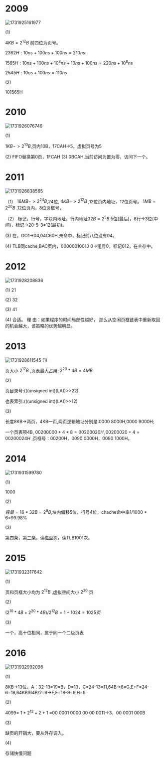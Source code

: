 # 2009
![1731925161977](https://github.com/user-attachments/assets/eb53e6f5-10d3-49f6-89f0-4da2ec919fc2)

(1)
 
  $4KB=2^{12}B$ 前四位为页号。

   $2362H:10ns+100ns+100ns=210ns$

   $1565H:10ns+100ns+10^8ns+10ns+100ns=220ns+10^8ns$

   $25A5H:10ns+100ns=110ns$

(2)

101565H

# 2010
![1731926076746](https://github.com/user-attachments/assets/fb5cff15-c9b7-4a0f-950d-4acbdc4fe1b4)

(1)

$1KB->2^{10}B$,页内10B，17CAH->5，虚拟页号为5

(2)
  FIFO替换第0页，1FCAH
(3)
  0BCAH,当前访问为置为零，访问下一个。
# 2011
![1731926838565](https://github.com/user-attachments/assets/d561944b-00c8-4887-b499-08711450686a)

（1）
	$16MB->2^{24}B$,24位, $4KB->2^{12}B$ ,12位页内地址，12位页号。 $1MB=2^{20}B$ ,12位页内，8位页框号，
 
（2）
	标记，行号，字块内地址。行内地址$32B=2^5B$ 5位(最后)，8行->3位(中间)，标记->20-5-3=12(最初)。
 
(3)
	在，OO1->04,04C60H,未命中，标记前八位没有04。
 
(4)
	TLB同cache,BAC页内，00000010010 0->组号0，标记012，在主存中。
 # 2012
 ![1731928208836](https://github.com/user-attachments/assets/095870fd-bdd8-466c-8d66-6105632330cd)
 
 (1)
	21
 
(2)
	32
 
(3)
	41
 
(4)
	合适。 理 由：如果程序的时间局部性越好， 那么从空闲页框链表中重新取回的机会越大，该策略的优势越明显。
# 2013
![1731928611545](https://github.com/user-attachments/assets/5364990f-8d09-464e-adcc-3b82e803ea69)
(1)

 页大小 $2^{12}B$ ,页表最大占用: $2^{20}*4B=4MB$

(2)

 页目录号:(((unsigned int)(LA))>>22)

 也表索引:(((unsigned int)(LA))>>12)

(3)

 长度8KB->两页，4KB一页,两页逻辑地址分别是:0000 8000H,0000 9000H;

 一个页表项4B, $0020 0000+4*8=0020 0020H ,0020 0020+4=0020 0024H$ ,页框号：00200H，0090 0000H，0090 1000H。
 # 2014
 ![1731931599780](https://github.com/user-attachments/assets/f39e39f4-54e0-4156-a67e-8ed0eb8582ea)

(1)

1000

(2)	

$容量=16 * 32B=2^{9}B$,块内偏移5位，行号4位，chache命中率1/1000 * 6=99.98%

(3)

第四条，第三条，读磁盘次，读TLB1001次。
 
# 2015

![1731932317642](https://github.com/user-attachments/assets/70e99f63-aabb-4670-b5e3-96b60f036751)

(1)

页和页框大小均为 $2^{12}B$ ,虚拟空间大小 $2^{20}$ 页

(2)

$(2^{10}*4B+2^{20}*4B)/2^{12}B=1+1024=1025页$

(3)

一个，高十位相同，属于同一个二级页表
# 2016

![1731932992096](https://github.com/user-attachments/assets/08ef7338-254a-4f8c-9364-1c03b590c4b5)

(1)

 
8KB->13位，A：32-13=19=B，D=13，C=24-13=11,64B->6=G,E+F=24-6=18,64KB/64B/2=9->F,E=18-9=9,H=9

(2)

 4099= $1*2^{12}+2+1$ =00 0001 0000 00 00 0011->3，00 0001 000B

(3)

缺页的开销大，要从外存调入。

(4)

存储快慢问题

